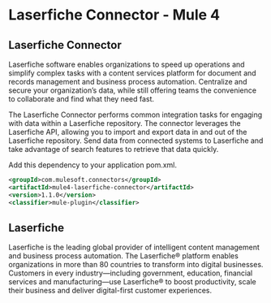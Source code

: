 # Laserfiche Connector - Mule 4

## Laserfiche Connector
Laserfiche software enables organizations to speed up operations and simplify complex tasks with a content services platform for document and records management and business process automation. Centralize and secure your organization’s data, while still offering teams the convenience to collaborate and find what they need fast.

The Laserfiche Connector performs common integration tasks for engaging with data within a Laserfiche repository. The connector leverages the Laserfiche API, allowing you to import and export data in and out of the Laserfiche repository. Send data from connected systems to Laserfiche and take advantage of search features to retrieve that data quickly.

Add this dependency to your application pom.xml.

```xml
<groupId>com.mulesoft.connectors</groupId>
<artifactId>mule4-laserfiche-connector</artifactId>
<version>1.1.0</version>
<classifier>mule-plugin</classifier>
```

## Laserfiche
Laserfiche is the leading global provider of intelligent content management and business process automation. The Laserfiche® platform enables organizations in more than 80 countries to transform into digital businesses. Customers in every industry—including government, education, financial services and manufacturing—use Laserfiche® to boost productivity, scale their business and deliver digital-first customer experiences.